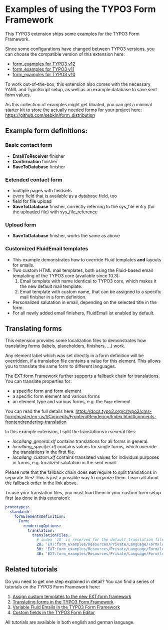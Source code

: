 # Examples of using the TYPO3 Form Framework

This TYPO3 extension ships some examples for the TYPO3 Form Framework.

Since some configurations have changed between TYPO3 versions, you can choose the compatible version of this extension
here:

- [form_examples for TYPO3 v12](https://github.com/sebkln/form_examples/tree/12.4)
- [form_examples for TYPO3 v11](https://github.com/sebkln/form_examples/tree/11.5)
- [form_examples for TYPO3 v10](https://github.com/sebkln/form_examples/tree/10.4)

To work out-of–the-box, this extension also comes with the necessary YAML and TypoScript setup, as well as an example
database to save sent form values.

As this collection of examples might get bloated, you can get a minimal starter kit to store the actually needed forms
for your project here: https://github.com/sebkln/form_distribution

## Example form definitions:

### Basic contact form

- **EmailToReceiver** finisher
- **Confirmation** finisher
- **SaveToDatabase** finisher

### Extended contact form

- multiple pages with fieldsets
- every field that is available as a database field, too
- field for file upload
- **SaveToDatabase** finisher, correctly referring to the sys_file entry (for the uploaded file) with sys_file_reference

### Upload form

- **SaveToDatabase** finisher, works the same as above

### Customized FluidEmail templates

- This example demonstrates how to override Fluid templates **and** layouts for emails.
- Two custom HTML mail templates, both using the Fluid-based email templating of the TYPO3 core (available since 10.3):
    1. Email template with name identical to TYPO3 core, which makes it the new default mail template.
    2. Email template with custom name, that can be assigned to a specific mail finisher in a form definition.
- Personalized salutation in email, depending on the selected title in the form.
- For all newly added email finishers, FluidEmail ist enabled by default.

## Translating forms

This extension provides some localization files to demonstrates how translating forms (labels, placeholders,
finishers, ...) work.

Any element label which was set directly in a form definition will be overridden, if a translation file contains a value
for this element.
This allows you to translate the same form to different languages.

The EXT:form Framework further supports a fallback chain for translations. You can translate properties for:

- a specific form and form element
- a specific form element and various forms
- an element type and various forms, e.g. the `Page` element

You can read the full details
here: https://docs.typo3.org/c/typo3/cms-form/master/en-us/I/Concepts/FrontendRendering/Index.html#concepts-frontendrendering-translation

In this example extension, I split the translations in several files:

- *locallang_general.xlf*  contains translations for all forms in general.
- *locallang_specific.xlf* contains values for single forms, which override the translations in the first file.
- *locallang_custom.xlf* contains translated values for individual purposes in forms, e.g. localized salutation in
  the sent email.

Please note that the fallback chain does **not** require to split translations in separate files! This is just a
possible way to organize them.
Learn all about the fallback order in the link above.

To use your translation files, you must load them in your custom form setup first (as done in this extension):

````yaml
prototypes:
  standard:
    formElementsDefinition:
      Form:
        renderingOptions:
          translation:
            translationFiles:
              # index '10' is reserved for the default translation file.
              20: 'EXT:form_examples/Resources/Private/Language/Form/locallang_general.xlf'
              30: 'EXT:form_examples/Resources/Private/Language/Form/locallang_specific.xlf'
              40: 'EXT:form_examples/Resources/Private/Language/Form/locallang_custom.xlf'
````

## Related tutorials

Do you need to get one step explained in detail? You can find a series of tutorials on the TYPO3 Form Framework here:

1. [Assign custom templates to the new EXT:form framework](https://www.sebkln.de/en/tutorials/assign-custom-templates-to-the-new-ext-form-framework/)
2. [Translating forms in the TYPO3 Form Framework](https://www.sebkln.de/en/tutorials/translating-forms-in-the-typo3-form-framework/)
3. [Variable Fluid Emails in the TYPO3 Form Framework](https://www.sebkln.de/en/tutorials/fluid-emails-in-the-typo3-form-framework/)
4. [Custom fields in the TYPO3 Form Editor](https://www.sebkln.de/en/tutorials/custom-fields-in-the-typo3-form-editor/)

All tutorials are available in both english and german language.
